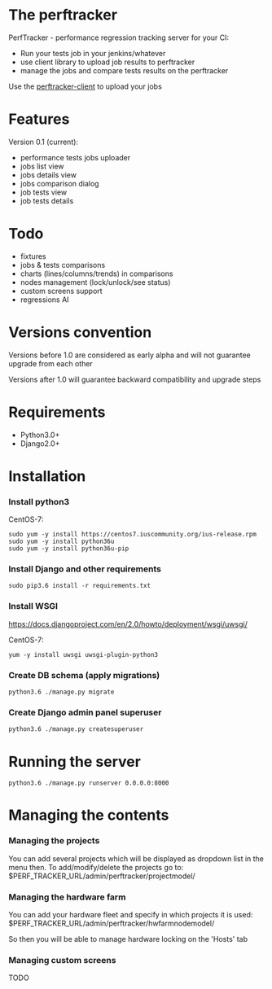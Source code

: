 # The perftracker
PerfTracker - performance regression tracking server for your CI:
- Run your tests job in your jenkins/whatever
- use client library to upload job results to perftracker
- manage the jobs and compare tests results on the perftracker

Use the [perftracker-client](https://github.com/perfguru87/perftracker-client) to upload your jobs

# Features
Version 0.1 (current):
- performance tests jobs uploader
- jobs list view
- jobs details view
- jobs comparison dialog
- job tests view
- job tests details

# Todo
- fixtures
- jobs & tests comparisons
- charts (lines/columns/trends) in comparisons
- nodes management (lock/unlock/see status)
- custom screens support
- regressions AI

# Versions convention
Versions before 1.0 are considered as early alpha and will not guarantee upgrade from each other

Versions after 1.0 will guarantee backward compatibility and upgrade steps

# Requirements

- Python3.0+
- Django2.0+

# Installation
### Install python3

CentOS-7:
```
sudo yum -y install https://centos7.iuscommunity.org/ius-release.rpm
sudo yum -y install python36u
sudo yum -y install python36u-pip
```

### Install Django and other requirements

```
sudo pip3.6 install -r requirements.txt
```

### Install WSGI

https://docs.djangoproject.com/en/2.0/howto/deployment/wsgi/uwsgi/

CentOS-7:
```
yum -y install uwsgi uwsgi-plugin-python3
```

### Create DB schema (apply migrations)
```
python3.6 ./manage.py migrate
```

### Create Django admin panel superuser

```
python3.6 ./manage.py createsuperuser
```

# Running the server

```
python3.6 ./manage.py runserver 0.0.0.0:8000
```

# Managing the contents

### Managing the projects

You can add several projects which will be displayed as dropdown list in the menu then. To add/modify/delete the projects go to:
$PERF_TRACKER_URL/admin/perftracker/projectmodel/

### Managing the hardware farm

You can add your hardware fleet and specify in which projects it is used:
$PERF_TRACKER_URL/admin/perftracker/hwfarmnodemodel/

So then you will be able to manage hardware locking on the 'Hosts' tab

### Managing custom screens

TODO
